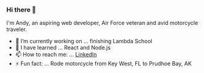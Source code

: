 ### Hi there 👋

I'm Andy, an aspiring web developer, Air Force veteran and avid motorcycle traveler.

- 🔭 I’m currently working on ... finishing Lambda School
- 🌱 I have learned ... React and Node.js
- 📫 How to reach me: ... [LinkedIn](https://linkedin.com/in/andywatts)
- ⚡ Fun fact: ... Rode motorcycle from Key West, FL to Prudhoe Bay, AK

